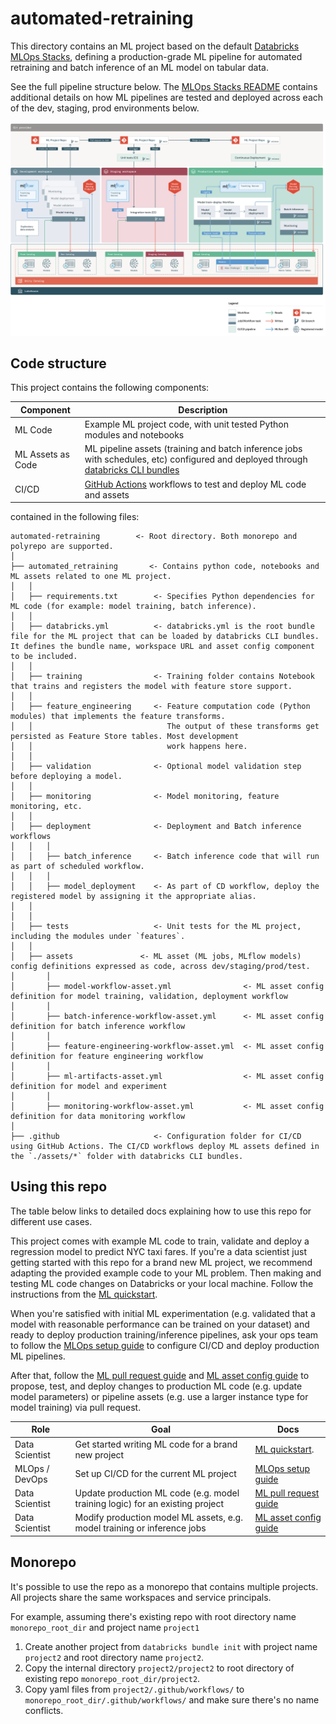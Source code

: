 # automated-retraining

This directory contains an ML project based on the default
[Databricks MLOps Stacks](https://github.com/databricks/mlops-stacks),
defining a production-grade ML pipeline for automated retraining and batch inference of an ML model on tabular data.

See the full pipeline structure below. The [MLOps Stacks README](https://github.com/databricks/mlops-stacks/blob/main/Pipeline.md)
contains additional details on how ML pipelines are tested and deployed across each of the dev, staging, prod environments below.

![MLOps Stacks diagram](docs/images/mlops-stack-summary.png)


## Code structure
This project contains the following components:

| Component                  | Description                                                                                                                                                                                                                                                                                                                                             |
|----------------------------|---------------------------------------------------------------------------------------------------------------------------------------------------------------------------------------------------------------------------------------------------------------------------------------------------------------------------------------------------------|
| ML Code                    | Example ML project code, with unit tested Python modules and notebooks                                                                                                                                                                                                                                                                                  |
| ML Assets as Code | ML pipeline assets (training and batch inference jobs with schedules, etc) configured and deployed through [databricks CLI bundles](https://docs.databricks.com/dev-tools/cli/bundle-cli.html)                                                                                              |
| CI/CD                      | [GitHub Actions](https://github.com/actions) workflows to test and deploy ML code and assets       |

contained in the following files:

```
automated-retraining        <- Root directory. Both monorepo and polyrepo are supported.
│
├── automated_retraining       <- Contains python code, notebooks and ML assets related to one ML project. 
│   │
│   ├── requirements.txt        <- Specifies Python dependencies for ML code (for example: model training, batch inference).
│   │
│   ├── databricks.yml          <- databricks.yml is the root bundle file for the ML project that can be loaded by databricks CLI bundles. It defines the bundle name, workspace URL and asset config component to be included.
│   │
│   ├── training                <- Training folder contains Notebook that trains and registers the model with feature store support.
│   │
│   ├── feature_engineering     <- Feature computation code (Python modules) that implements the feature transforms.
│   │                              The output of these transforms get persisted as Feature Store tables. Most development
│   │                              work happens here.
│   │
│   ├── validation              <- Optional model validation step before deploying a model.
│   │
│   ├── monitoring              <- Model monitoring, feature monitoring, etc.
│   │
│   ├── deployment              <- Deployment and Batch inference workflows
│   │   │
│   │   ├── batch_inference     <- Batch inference code that will run as part of scheduled workflow.
│   │   │
│   │   ├── model_deployment    <- As part of CD workflow, deploy the registered model by assigning it the appropriate alias.
│   │
│   │
│   ├── tests                   <- Unit tests for the ML project, including the modules under `features`.
│   │
│   ├── assets               <- ML asset (ML jobs, MLflow models) config definitions expressed as code, across dev/staging/prod/test.
│       │
│       ├── model-workflow-asset.yml                <- ML asset config definition for model training, validation, deployment workflow
│       │
│       ├── batch-inference-workflow-asset.yml      <- ML asset config definition for batch inference workflow
│       │
│       ├── feature-engineering-workflow-asset.yml  <- ML asset config definition for feature engineering workflow
│       │
│       ├── ml-artifacts-asset.yml                  <- ML asset config definition for model and experiment
│       │
│       ├── monitoring-workflow-asset.yml           <- ML asset config definition for data monitoring workflow
│
├── .github                     <- Configuration folder for CI/CD using GitHub Actions. The CI/CD workflows deploy ML assets defined in the `./assets/*` folder with databricks CLI bundles.
```

## Using this repo

The table below links to detailed docs explaining how to use this repo for different use cases.

This project comes with example ML code to train, validate and deploy a regression model to predict NYC taxi fares.
If you're a data scientist just getting started with this repo for a brand new ML project, we recommend 
adapting the provided example code to your ML problem. Then making and 
testing ML code changes on Databricks or your local machine. Follow the instructions from
the [ML quickstart](docs/ml-developer-guide-fs.md).
 

When you're satisfied with initial ML experimentation (e.g. validated that a model with reasonable performance can be
trained on your dataset) and ready to deploy production training/inference
pipelines, ask your ops team to follow the [MLOps setup guide](docs/mlops-setup.md) to configure CI/CD and deploy 
production ML pipelines.

After that, follow the [ML pull request guide](docs/ml-pull-request.md)
and [ML asset config guide](automated_retraining/assets/README.md) to propose, test, and deploy changes to production ML code (e.g. update model parameters)
or pipeline assets (e.g. use a larger instance type for model training) via pull request.

| Role                          | Goal                                                                         | Docs                                                                                                                                                                |
|-------------------------------|------------------------------------------------------------------------------|---------------------------------------------------------------------------------------------------------------------------------------------------------------------|
| Data Scientist                | Get started writing ML code for a brand new project                          | [ML quickstart](docs/ml-developer-guide-fs.md). |
| MLOps / DevOps                | Set up CI/CD for the current ML project   | [MLOps setup guide](docs/mlops-setup.md)                                                                                                                            |
| Data Scientist                | Update production ML code (e.g. model training logic) for an existing project | [ML pull request guide](docs/ml-pull-request.md)                                                                                                                    |
| Data Scientist                | Modify production model ML assets, e.g. model training or inference jobs  | [ML asset config guide](automated_retraining/assets/README.md)                                                     |

## Monorepo

It's possible to use the repo as a monorepo that contains multiple projects. All projects share the same workspaces and service principals.

For example, assuming there's existing repo with root directory name `monorepo_root_dir` and project name `project1`
1. Create another project from `databricks bundle init` with project name `project2` and root directory name `project2`.
2. Copy the internal directory `project2/project2` to root directory of existing repo `monorepo_root_dir/project2`.
3. Copy yaml files from `project2/.github/workflows/` to `monorepo_root_dir/.github/workflows/` and make sure there's no name conflicts.
